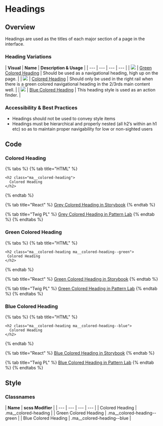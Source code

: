 # Headings

## Overview

Headings are used as the titles of each major section of a page in the interface.

### Heading Variations

| **Visual** | **Name** | **Description & Usage** |
| --- | --- | --- | --- |
| ![](https://lh4.googleusercontent.com/LtmTRB6jQ38Zhp92_ete7b3HzmIx4_TtEcLTAvQph5G57rQRsmiYLHWfDxGn-uw6fznzO6QiN5DZAnqzt5eldaGH620DK8BWrPQ997sB1aL39WbAnuCP_gCkphtfo-v-SbyzVeCJ) | [Green Colored Heading](headings.md#green-colored-heading) | Should be used as a navigational heading, high up on the page. |
| ![](https://lh6.googleusercontent.com/1uG0E380Va1vRFieJc8zYfVgJfklSb5-ZILBCXjLOOg3cklWc3Ihzvp3XlIGozS4cDkm7tAtAeZKl6yo5NmR_sBdHvhXx4SkpZdPv1Coc9IfQEnfekfNdH_-GAII87A_SuYxuCSc) | [Colored Heading](headings.md#colored-heading) | Should only be used in the right rail when there is a green colored navigational heading in the 2/3rds main content well.   |
| ![](https://lh3.googleusercontent.com/oWlfPM661LO-4F89i5_glUmDJjk0tp4snSYgxzno2Gbafqg1MUtJHl53MIgWECiceHTZYKLX-Y5dNtV85kM5VJ_nLTKkPszbmM54Edy8qaa8zqPRcqTzbcQ4-o8g7xqV1b-RJ4r5) | [Blue Colored Heading](headings.md#blue-colored-heading) | This heading style is used as an action finder. |

### Accessibility & Best Practices

* Headings should not be used to convey style items
* Headings must be hierarchical and properly nested \(all h2’s within an h1 etc\) so as to maintain proper navigability for low or non-sighted users

## Code

### Colored Heading

{% tabs %}
{% tab title="HTML" %}
```markup
<h2 class="ma__colored-heading">
  Colored Heading
</h2>
```
{% endtab %}

{% tab title="React" %}
[Grey Colored Heading in Storybook](https://mayflower-react.digital.mass.gov/?knob-href=%23&knob-coloredHeading.text=Title%20text&knob-info=&knob-pagination.pages=%5B%7B%22active%22%3Afalse%2C%22text%22%3A%221%22%2C%22ariaLabel%22%3A%22Go%20to%20Search%20Results%20Page%201%22%7D%2C%7B%22active%22%3Atrue%2C%22text%22%3A%22spacer%22%7D%2C%7B%22active%22%3Afalse%2C%22text%22%3A%223%22%2C%22ariaLabel%22%3A%22Go%20to%20Search%20Results%20Page%203%22%7D%2C%7B%22active%22%3Atrue%2C%22text%22%3A%224%22%2C%22ariaLabel%22%3A%22Go%20to%20Search%20Results%20Page%204%22%7D%2C%7B%22active%22%3Afalse%2C%22text%22%3A%225%22%2C%22ariaLabel%22%3A%22Go%20to%20Search%20Results%20Page%205%22%7D%2C%7B%22active%22%3Afalse%2C%22text%22%3A%22spacer%22%7D%2C%7B%22active%22%3Afalse%2C%22text%22%3A%2210%22%2C%22ariaLabel%22%3A%22Go%20to%20Search%20Results%20Page%2010%22%7D%5D&knob-ButtonSearch.text=Search&knob-pagination.next.text=Next&knob-pagination.prev.text=Previous&knob-HeaderSearch.defaultText=&knob-coloredHeading.color=&knob-HeaderSearch.withOrgDropdown=true&knob-pagination.prev.ariaLabel=Go%20to%20Previous%20Search%20Results%20Page&knob-pagination.next.ariaLabel=Go%20to%20Next%20Search%20Results%20Page&knob-coloredHeading.level=2&knob-ButtonSearch.ariaLabel=Search&knob-tableOptions.feeTable=%7B%22head%22%3A%7B%22rows%22%3A%5B%7B%22rowSpanOffset%22%3Afalse%2C%22cells%22%3A%5B%7B%22heading%22%3Afalse%2C%22colspan%22%3A%22%22%2C%22rowspan%22%3A%22%22%2C%22text%22%3A%22Type%22%7D%2C%7B%22heading%22%3Atrue%2C%22colspan%22%3A%22%22%2C%22rowspan%22%3A%22%22%2C%22text%22%3A%22Name%22%7D%2C%7B%22heading%22%3Atrue%2C%22colspan%22%3A%22%22%2C%22rowspan%22%3A%22%22%2C%22text%22%3A%22Fee%22%7D%5D%7D%5D%7D%2C%22bodies%22%3A%5B%7B%22rows%22%3A%5B%7B%22rowSpanOffset%22%3Afalse%2C%22cells%22%3A%5B%7B%22heading%22%3Atrue%2C%22colspan%22%3A%22%22%2C%22rowspan%22%3A%224%22%2C%22text%22%3A%22Freshwater%20Fishing%22%7D%2C%7B%22heading%22%3Afalse%2C%22colspan%22%3A%22%22%2C%22rowspan%22%3A%22%22%2C%22text%22%3A%22Resident%20Citizen%20or%20Non-Resident%20Fishing%22%7D%2C%7B%22heading%22%3Afalse%2C%22colspan%22%3A%22%22%2C%22rowspan%22%3A%22%22%2C%22text%22%3A%22%2427.50%22%7D%5D%7D%2C%7B%22rowSpanOffset%22%3Atrue%2C%22cells%22%3A%5B%7B%22heading%22%3Afalse%2C%22colspan%22%3A%22%22%2C%22rowspan%22%3A%22%22%2C%22text%22%3A%22Resident%20Citizen%20or%20Non-Resident%20Minor%20Fishing%20%28Age%2015-17%29%22%7D%2C%7B%22heading%22%3Afalse%2C%22colspan%22%3A%22%22%2C%22rowspan%22%3A%22%22%2C%22text%22%3A%22FREE%22%7D%5D%7D%2C%7B%22rowSpanOffset%22%3Atrue%2C%22cells%22%3A%5B%7B%22heading%22%3Afalse%2C%22colspan%22%3A%22%22%2C%22rowspan%22%3A%22%22%2C%22text%22%3A%22Resident%20Citizen%20Fishing%20%28Age%2065-69%29%22%7D%2C%7B%22heading%22%3Afalse%2C%22colspan%22%3A%22%22%2C%22rowspan%22%3A%22%22%2C%22text%22%3A%22%2416.25%22%7D%5D%7D%2C%7B%22rowSpanOffset%22%3Atrue%2C%22cells%22%3A%5B%7B%22heading%22%3Afalse%2C%22colspan%22%3A%22%22%2C%22rowspan%22%3A%22%22%2C%22text%22%3A%22Resident%20Citizen%20Fishing%20%28Aged%2070%20or%20Over%29%22%7D%2C%7B%22heading%22%3Afalse%2C%22colspan%22%3A%22%22%2C%22rowspan%22%3A%22%22%2C%22text%22%3A%22FREE%22%7D%5D%7D%5D%7D%2C%7B%22rows%22%3A%5B%7B%22rowSpanOffset%22%3Afalse%2C%22cells%22%3A%5B%7B%22heading%22%3Atrue%2C%22colspan%22%3A%22%22%2C%22rowspan%22%3A%224%22%2C%22text%22%3A%22Hunting%22%7D%2C%7B%22heading%22%3Afalse%2C%22colspan%22%3A%22%22%2C%22rowspan%22%3A%22%22%2C%22text%22%3A%22Resident%20Citizen%20Hunting%22%7D%2C%7B%22heading%22%3Afalse%2C%22colspan%22%3A%22%22%2C%22rowspan%22%3A%22%22%2C%22text%22%3A%22%2427.50%22%7D%5D%7D%2C%7B%22rowSpanOffset%22%3Atrue%2C%22cells%22%3A%5B%7B%22heading%22%3Afalse%2C%22colspan%22%3A%22%22%2C%22rowspan%22%3A%22%22%2C%22text%22%3A%22Resident%20Citizen%20Hunting%2C%20%28Age%2065-69%29%22%7D%2C%7B%22heading%22%3Afalse%2C%22colspan%22%3A%22%22%2C%22rowspan%22%3A%22%22%2C%22text%22%3A%22%2416.25%22%7D%5D%7D%2C%7B%22rowSpanOffset%22%3Atrue%2C%22cells%22%3A%5B%7B%22heading%22%3Afalse%2C%22colspan%22%3A%22%22%2C%22rowspan%22%3A%22%22%2C%22text%22%3A%22Resident%20and%20Non-Resident%20Citizen%20Hunting%22%7D%2C%7B%22heading%22%3Afalse%2C%22colspan%22%3A%22%22%2C%22rowspan%22%3A%22%22%2C%22text%22%3A%22FREE%22%7D%5D%7D%2C%7B%22rowSpanOffset%22%3Atrue%2C%22cells%22%3A%5B%7B%22heading%22%3Afalse%2C%22colspan%22%3A%22%22%2C%22rowspan%22%3A%22%22%2C%22text%22%3A%22Resident%20Hunting%22%7D%2C%7B%22heading%22%3Afalse%2C%22colspan%22%3A%22%22%2C%22rowspan%22%3A%22%22%2C%22text%22%3A%22%2427.50%22%7D%5D%7D%5D%7D%5D%7D&knob-button.href=https%3A%2F%2Fmass.gov&knob-HeaderSearch.placeholder=Search%20Mass.gov&knob-button.text=button&knob-button.info=this%20will%20be%20the%20tooltip%20text%20on%20hover&knob-ButtonWithIcon.text=BUTTON&knob-HeaderSearch.buttonSearch.ariaLabel=Search&knob-HeaderSearch.orgDropdown.inputText=%7B%22boxed%22%3Atrue%2C%22label%22%3Anull%2C%22placeholder%22%3A%22Search%20an%20organization...%22%2C%22id%22%3A%22org-typeahead%22%2C%22options%22%3A%5B%7B%22text%22%3A%22%22%2C%22value%22%3A%22%22%7D%2C%7B%22text%22%3A%22Org%20Having%20%28Parentheses%20in%20the%20Name%29%22%2C%22value%22%3A%22org-having-parentheses-in-the-name%22%7D%2C%7B%22text%22%3A%22Attorney%20General%27s%20Office%22%2C%22value%22%3A%22attorney-general-office%22%7D%2C%7B%22text%22%3A%22Governor%27s%20Office%22%2C%22value%22%3A%22governors-office%22%7D%2C%7B%22text%22%3A%22Bureau%20of%20Environmental%20Health%22%2C%22value%22%3A%22bureau-of-environmental-health%22%7D%2C%7B%22text%22%3A%22Department%20of%20Conservation%20%26%20Recreation%22%2C%22value%22%3A%22department-of-conservation--recreation%22%7D%2C%7B%22text%22%3A%22Department%20of%20Unemployment%20Assistance%22%2C%22value%22%3A%22department-of-unemployment-assistance%22%7D%2C%7B%22text%22%3A%22495%2FMetroWest%20Suburban%20Edge%20Community%20Commission%22%2C%22value%22%3A%22495metrowest-suburban-edge-community-commission%22%7D%2C%7B%22text%22%3A%22Administrative%20Council%20on%20Toxics%20Use%20Reduction%22%2C%22value%22%3A%22administrative-council-on-toxics-use-reduction%22%7D%2C%7B%22text%22%3A%22Advisory%20Committee%20to%20the%20Administrative%20Council%20on%20Toxics%20Use%20Reduction%22%2C%22value%22%3A%22advisory-committee-to-the-administrative-council-on-toxics-use-reduction%22%7D%2C%7B%22text%22%3A%22Alcoholic%20Beverages%20Control%20Commission%22%2C%22value%22%3A%22alcoholic-beverages-control-commission%22%7D%2C%7B%22text%22%3A%22Appeals%20Court%22%2C%22value%22%3A%22appeals-court%22%7D%2C%7B%22text%22%3A%22Architectural%20Access%20Board%22%2C%22value%22%3A%22architectural-access-board%22%7D%2C%7B%22text%22%3A%22Berkshire%20District%20Attorney%20Paul%20J.%20Caccaviello%22%2C%22value%22%3A%22berkshire-district-attorney-paul-j-caccaviello%22%7D%2C%7B%22text%22%3A%22Board%20of%20Registration%20in%20Dentistry%22%2C%22value%22%3A%22board-of-registration-in-dentistry%22%7D%2C%7B%22text%22%3A%22Board%20of%20Registration%20in%20Medicine%22%2C%22value%22%3A%22board-of-registration-in-medicine%22%7D%5D%2C%22selected%22%3A%22%22%7D&knob-button.outline=true&knob-HeaderSearch.orgDropdown.dropdownButton=%7B%22text%22%3A%22All%20Organizations%22%2C%22capitalized%22%3Atrue%7D&knob-linkText=Lorem%20ipsum%20dolor%20sit%20amet&knob-HeaderSearch.buttonSearch.text=Search&knob-ButtonWithIcon.icon=chevron&selectedKind=atoms%2Fheadings&selectedStory=ColoredHeading&full=0&addons=1&stories=1&panelRight=0&addonPanel=storybooks%2Fstorybook-addon-knobs)
{% endtab %}

{% tab title="Twig PL" %}
[Grey Colored Heading in Pattern Lab](https://mayflower.digital.mass.gov/?p=atoms-colored-heading)
{% endtab %}
{% endtabs %}

### Green Colored Heading

{% tabs %}
{% tab title="HTML" %}
```markup
<h2 class="ma__colored-heading ma__colored-heading--green">
 Colored Heading
</h2>
```
{% endtab %}

{% tab title="React" %}
[Green Colored Heading in Storybook](https://mayflower-react.digital.mass.gov/?knob-href=%23&knob-coloredHeading.text=Title%20text&knob-info=&knob-pagination.pages=%5B%7B%22active%22%3Afalse%2C%22text%22%3A%221%22%2C%22ariaLabel%22%3A%22Go%20to%20Search%20Results%20Page%201%22%7D%2C%7B%22active%22%3Atrue%2C%22text%22%3A%22spacer%22%7D%2C%7B%22active%22%3Afalse%2C%22text%22%3A%223%22%2C%22ariaLabel%22%3A%22Go%20to%20Search%20Results%20Page%203%22%7D%2C%7B%22active%22%3Atrue%2C%22text%22%3A%224%22%2C%22ariaLabel%22%3A%22Go%20to%20Search%20Results%20Page%204%22%7D%2C%7B%22active%22%3Afalse%2C%22text%22%3A%225%22%2C%22ariaLabel%22%3A%22Go%20to%20Search%20Results%20Page%205%22%7D%2C%7B%22active%22%3Afalse%2C%22text%22%3A%22spacer%22%7D%2C%7B%22active%22%3Afalse%2C%22text%22%3A%2210%22%2C%22ariaLabel%22%3A%22Go%20to%20Search%20Results%20Page%2010%22%7D%5D&knob-ButtonSearch.text=Search&knob-pagination.next.text=Next&knob-pagination.prev.text=Previous&knob-HeaderSearch.defaultText=&knob-coloredHeading.color=green&knob-HeaderSearch.withOrgDropdown=true&knob-pagination.prev.ariaLabel=Go%20to%20Previous%20Search%20Results%20Page&knob-pagination.next.ariaLabel=Go%20to%20Next%20Search%20Results%20Page&knob-coloredHeading.level=2&knob-ButtonSearch.ariaLabel=Search&knob-tableOptions.feeTable=%7B%22head%22%3A%7B%22rows%22%3A%5B%7B%22rowSpanOffset%22%3Afalse%2C%22cells%22%3A%5B%7B%22heading%22%3Afalse%2C%22colspan%22%3A%22%22%2C%22rowspan%22%3A%22%22%2C%22text%22%3A%22Type%22%7D%2C%7B%22heading%22%3Atrue%2C%22colspan%22%3A%22%22%2C%22rowspan%22%3A%22%22%2C%22text%22%3A%22Name%22%7D%2C%7B%22heading%22%3Atrue%2C%22colspan%22%3A%22%22%2C%22rowspan%22%3A%22%22%2C%22text%22%3A%22Fee%22%7D%5D%7D%5D%7D%2C%22bodies%22%3A%5B%7B%22rows%22%3A%5B%7B%22rowSpanOffset%22%3Afalse%2C%22cells%22%3A%5B%7B%22heading%22%3Atrue%2C%22colspan%22%3A%22%22%2C%22rowspan%22%3A%224%22%2C%22text%22%3A%22Freshwater%20Fishing%22%7D%2C%7B%22heading%22%3Afalse%2C%22colspan%22%3A%22%22%2C%22rowspan%22%3A%22%22%2C%22text%22%3A%22Resident%20Citizen%20or%20Non-Resident%20Fishing%22%7D%2C%7B%22heading%22%3Afalse%2C%22colspan%22%3A%22%22%2C%22rowspan%22%3A%22%22%2C%22text%22%3A%22%2427.50%22%7D%5D%7D%2C%7B%22rowSpanOffset%22%3Atrue%2C%22cells%22%3A%5B%7B%22heading%22%3Afalse%2C%22colspan%22%3A%22%22%2C%22rowspan%22%3A%22%22%2C%22text%22%3A%22Resident%20Citizen%20or%20Non-Resident%20Minor%20Fishing%20%28Age%2015-17%29%22%7D%2C%7B%22heading%22%3Afalse%2C%22colspan%22%3A%22%22%2C%22rowspan%22%3A%22%22%2C%22text%22%3A%22FREE%22%7D%5D%7D%2C%7B%22rowSpanOffset%22%3Atrue%2C%22cells%22%3A%5B%7B%22heading%22%3Afalse%2C%22colspan%22%3A%22%22%2C%22rowspan%22%3A%22%22%2C%22text%22%3A%22Resident%20Citizen%20Fishing%20%28Age%2065-69%29%22%7D%2C%7B%22heading%22%3Afalse%2C%22colspan%22%3A%22%22%2C%22rowspan%22%3A%22%22%2C%22text%22%3A%22%2416.25%22%7D%5D%7D%2C%7B%22rowSpanOffset%22%3Atrue%2C%22cells%22%3A%5B%7B%22heading%22%3Afalse%2C%22colspan%22%3A%22%22%2C%22rowspan%22%3A%22%22%2C%22text%22%3A%22Resident%20Citizen%20Fishing%20%28Aged%2070%20or%20Over%29%22%7D%2C%7B%22heading%22%3Afalse%2C%22colspan%22%3A%22%22%2C%22rowspan%22%3A%22%22%2C%22text%22%3A%22FREE%22%7D%5D%7D%5D%7D%2C%7B%22rows%22%3A%5B%7B%22rowSpanOffset%22%3Afalse%2C%22cells%22%3A%5B%7B%22heading%22%3Atrue%2C%22colspan%22%3A%22%22%2C%22rowspan%22%3A%224%22%2C%22text%22%3A%22Hunting%22%7D%2C%7B%22heading%22%3Afalse%2C%22colspan%22%3A%22%22%2C%22rowspan%22%3A%22%22%2C%22text%22%3A%22Resident%20Citizen%20Hunting%22%7D%2C%7B%22heading%22%3Afalse%2C%22colspan%22%3A%22%22%2C%22rowspan%22%3A%22%22%2C%22text%22%3A%22%2427.50%22%7D%5D%7D%2C%7B%22rowSpanOffset%22%3Atrue%2C%22cells%22%3A%5B%7B%22heading%22%3Afalse%2C%22colspan%22%3A%22%22%2C%22rowspan%22%3A%22%22%2C%22text%22%3A%22Resident%20Citizen%20Hunting%2C%20%28Age%2065-69%29%22%7D%2C%7B%22heading%22%3Afalse%2C%22colspan%22%3A%22%22%2C%22rowspan%22%3A%22%22%2C%22text%22%3A%22%2416.25%22%7D%5D%7D%2C%7B%22rowSpanOffset%22%3Atrue%2C%22cells%22%3A%5B%7B%22heading%22%3Afalse%2C%22colspan%22%3A%22%22%2C%22rowspan%22%3A%22%22%2C%22text%22%3A%22Resident%20and%20Non-Resident%20Citizen%20Hunting%22%7D%2C%7B%22heading%22%3Afalse%2C%22colspan%22%3A%22%22%2C%22rowspan%22%3A%22%22%2C%22text%22%3A%22FREE%22%7D%5D%7D%2C%7B%22rowSpanOffset%22%3Atrue%2C%22cells%22%3A%5B%7B%22heading%22%3Afalse%2C%22colspan%22%3A%22%22%2C%22rowspan%22%3A%22%22%2C%22text%22%3A%22Resident%20Hunting%22%7D%2C%7B%22heading%22%3Afalse%2C%22colspan%22%3A%22%22%2C%22rowspan%22%3A%22%22%2C%22text%22%3A%22%2427.50%22%7D%5D%7D%5D%7D%5D%7D&knob-button.href=https%3A%2F%2Fmass.gov&knob-HeaderSearch.placeholder=Search%20Mass.gov&knob-button.text=button&knob-button.info=this%20will%20be%20the%20tooltip%20text%20on%20hover&knob-ButtonWithIcon.text=BUTTON&knob-HeaderSearch.buttonSearch.ariaLabel=Search&knob-HeaderSearch.orgDropdown.inputText=%7B%22boxed%22%3Atrue%2C%22label%22%3Anull%2C%22placeholder%22%3A%22Search%20an%20organization...%22%2C%22id%22%3A%22org-typeahead%22%2C%22options%22%3A%5B%7B%22text%22%3A%22%22%2C%22value%22%3A%22%22%7D%2C%7B%22text%22%3A%22Org%20Having%20%28Parentheses%20in%20the%20Name%29%22%2C%22value%22%3A%22org-having-parentheses-in-the-name%22%7D%2C%7B%22text%22%3A%22Attorney%20General%27s%20Office%22%2C%22value%22%3A%22attorney-general-office%22%7D%2C%7B%22text%22%3A%22Governor%27s%20Office%22%2C%22value%22%3A%22governors-office%22%7D%2C%7B%22text%22%3A%22Bureau%20of%20Environmental%20Health%22%2C%22value%22%3A%22bureau-of-environmental-health%22%7D%2C%7B%22text%22%3A%22Department%20of%20Conservation%20%26%20Recreation%22%2C%22value%22%3A%22department-of-conservation--recreation%22%7D%2C%7B%22text%22%3A%22Department%20of%20Unemployment%20Assistance%22%2C%22value%22%3A%22department-of-unemployment-assistance%22%7D%2C%7B%22text%22%3A%22495%2FMetroWest%20Suburban%20Edge%20Community%20Commission%22%2C%22value%22%3A%22495metrowest-suburban-edge-community-commission%22%7D%2C%7B%22text%22%3A%22Administrative%20Council%20on%20Toxics%20Use%20Reduction%22%2C%22value%22%3A%22administrative-council-on-toxics-use-reduction%22%7D%2C%7B%22text%22%3A%22Advisory%20Committee%20to%20the%20Administrative%20Council%20on%20Toxics%20Use%20Reduction%22%2C%22value%22%3A%22advisory-committee-to-the-administrative-council-on-toxics-use-reduction%22%7D%2C%7B%22text%22%3A%22Alcoholic%20Beverages%20Control%20Commission%22%2C%22value%22%3A%22alcoholic-beverages-control-commission%22%7D%2C%7B%22text%22%3A%22Appeals%20Court%22%2C%22value%22%3A%22appeals-court%22%7D%2C%7B%22text%22%3A%22Architectural%20Access%20Board%22%2C%22value%22%3A%22architectural-access-board%22%7D%2C%7B%22text%22%3A%22Berkshire%20District%20Attorney%20Paul%20J.%20Caccaviello%22%2C%22value%22%3A%22berkshire-district-attorney-paul-j-caccaviello%22%7D%2C%7B%22text%22%3A%22Board%20of%20Registration%20in%20Dentistry%22%2C%22value%22%3A%22board-of-registration-in-dentistry%22%7D%2C%7B%22text%22%3A%22Board%20of%20Registration%20in%20Medicine%22%2C%22value%22%3A%22board-of-registration-in-medicine%22%7D%5D%2C%22selected%22%3A%22%22%7D&knob-button.outline=true&knob-HeaderSearch.orgDropdown.dropdownButton=%7B%22text%22%3A%22All%20Organizations%22%2C%22capitalized%22%3Atrue%7D&knob-linkText=Lorem%20ipsum%20dolor%20sit%20amet&knob-HeaderSearch.buttonSearch.text=Search&knob-ButtonWithIcon.icon=chevron&selectedKind=atoms%2Fheadings&selectedStory=ColoredHeading&full=0&addons=1&stories=1&panelRight=0&addonPanel=storybooks%2Fstorybook-addon-knobs)
{% endtab %}

{% tab title="Twig PL" %}
[Green Colored Heading in Pattern Lab](https://mayflower.digital.mass.gov/?p=atoms-colored-heading-green)
{% endtab %}
{% endtabs %}

### Blue Colored Heading

{% tabs %}
{% tab title="HTML" %}
```markup
<h2 class="ma__colored-heading ma__colored-heading--blue">
  Colored Heading
</h2>
```
{% endtab %}

{% tab title="React" %}
[Blue Colored Heading in Storybook](https://mayflower-react.digital.mass.gov/?knob-href=%23&knob-coloredHeading.text=Title%20text&knob-info=&knob-pagination.pages=%5B%7B%22active%22%3Afalse%2C%22text%22%3A%221%22%2C%22ariaLabel%22%3A%22Go%20to%20Search%20Results%20Page%201%22%7D%2C%7B%22active%22%3Atrue%2C%22text%22%3A%22spacer%22%7D%2C%7B%22active%22%3Afalse%2C%22text%22%3A%223%22%2C%22ariaLabel%22%3A%22Go%20to%20Search%20Results%20Page%203%22%7D%2C%7B%22active%22%3Atrue%2C%22text%22%3A%224%22%2C%22ariaLabel%22%3A%22Go%20to%20Search%20Results%20Page%204%22%7D%2C%7B%22active%22%3Afalse%2C%22text%22%3A%225%22%2C%22ariaLabel%22%3A%22Go%20to%20Search%20Results%20Page%205%22%7D%2C%7B%22active%22%3Afalse%2C%22text%22%3A%22spacer%22%7D%2C%7B%22active%22%3Afalse%2C%22text%22%3A%2210%22%2C%22ariaLabel%22%3A%22Go%20to%20Search%20Results%20Page%2010%22%7D%5D&knob-ButtonSearch.text=Search&knob-pagination.next.text=Next&knob-pagination.prev.text=Previous&knob-HeaderSearch.defaultText=&knob-coloredHeading.color=blue&knob-HeaderSearch.withOrgDropdown=true&knob-pagination.prev.ariaLabel=Go%20to%20Previous%20Search%20Results%20Page&knob-pagination.next.ariaLabel=Go%20to%20Next%20Search%20Results%20Page&knob-coloredHeading.level=2&knob-ButtonSearch.ariaLabel=Search&knob-tableOptions.feeTable=%7B%22head%22%3A%7B%22rows%22%3A%5B%7B%22rowSpanOffset%22%3Afalse%2C%22cells%22%3A%5B%7B%22heading%22%3Afalse%2C%22colspan%22%3A%22%22%2C%22rowspan%22%3A%22%22%2C%22text%22%3A%22Type%22%7D%2C%7B%22heading%22%3Atrue%2C%22colspan%22%3A%22%22%2C%22rowspan%22%3A%22%22%2C%22text%22%3A%22Name%22%7D%2C%7B%22heading%22%3Atrue%2C%22colspan%22%3A%22%22%2C%22rowspan%22%3A%22%22%2C%22text%22%3A%22Fee%22%7D%5D%7D%5D%7D%2C%22bodies%22%3A%5B%7B%22rows%22%3A%5B%7B%22rowSpanOffset%22%3Afalse%2C%22cells%22%3A%5B%7B%22heading%22%3Atrue%2C%22colspan%22%3A%22%22%2C%22rowspan%22%3A%224%22%2C%22text%22%3A%22Freshwater%20Fishing%22%7D%2C%7B%22heading%22%3Afalse%2C%22colspan%22%3A%22%22%2C%22rowspan%22%3A%22%22%2C%22text%22%3A%22Resident%20Citizen%20or%20Non-Resident%20Fishing%22%7D%2C%7B%22heading%22%3Afalse%2C%22colspan%22%3A%22%22%2C%22rowspan%22%3A%22%22%2C%22text%22%3A%22%2427.50%22%7D%5D%7D%2C%7B%22rowSpanOffset%22%3Atrue%2C%22cells%22%3A%5B%7B%22heading%22%3Afalse%2C%22colspan%22%3A%22%22%2C%22rowspan%22%3A%22%22%2C%22text%22%3A%22Resident%20Citizen%20or%20Non-Resident%20Minor%20Fishing%20%28Age%2015-17%29%22%7D%2C%7B%22heading%22%3Afalse%2C%22colspan%22%3A%22%22%2C%22rowspan%22%3A%22%22%2C%22text%22%3A%22FREE%22%7D%5D%7D%2C%7B%22rowSpanOffset%22%3Atrue%2C%22cells%22%3A%5B%7B%22heading%22%3Afalse%2C%22colspan%22%3A%22%22%2C%22rowspan%22%3A%22%22%2C%22text%22%3A%22Resident%20Citizen%20Fishing%20%28Age%2065-69%29%22%7D%2C%7B%22heading%22%3Afalse%2C%22colspan%22%3A%22%22%2C%22rowspan%22%3A%22%22%2C%22text%22%3A%22%2416.25%22%7D%5D%7D%2C%7B%22rowSpanOffset%22%3Atrue%2C%22cells%22%3A%5B%7B%22heading%22%3Afalse%2C%22colspan%22%3A%22%22%2C%22rowspan%22%3A%22%22%2C%22text%22%3A%22Resident%20Citizen%20Fishing%20%28Aged%2070%20or%20Over%29%22%7D%2C%7B%22heading%22%3Afalse%2C%22colspan%22%3A%22%22%2C%22rowspan%22%3A%22%22%2C%22text%22%3A%22FREE%22%7D%5D%7D%5D%7D%2C%7B%22rows%22%3A%5B%7B%22rowSpanOffset%22%3Afalse%2C%22cells%22%3A%5B%7B%22heading%22%3Atrue%2C%22colspan%22%3A%22%22%2C%22rowspan%22%3A%224%22%2C%22text%22%3A%22Hunting%22%7D%2C%7B%22heading%22%3Afalse%2C%22colspan%22%3A%22%22%2C%22rowspan%22%3A%22%22%2C%22text%22%3A%22Resident%20Citizen%20Hunting%22%7D%2C%7B%22heading%22%3Afalse%2C%22colspan%22%3A%22%22%2C%22rowspan%22%3A%22%22%2C%22text%22%3A%22%2427.50%22%7D%5D%7D%2C%7B%22rowSpanOffset%22%3Atrue%2C%22cells%22%3A%5B%7B%22heading%22%3Afalse%2C%22colspan%22%3A%22%22%2C%22rowspan%22%3A%22%22%2C%22text%22%3A%22Resident%20Citizen%20Hunting%2C%20%28Age%2065-69%29%22%7D%2C%7B%22heading%22%3Afalse%2C%22colspan%22%3A%22%22%2C%22rowspan%22%3A%22%22%2C%22text%22%3A%22%2416.25%22%7D%5D%7D%2C%7B%22rowSpanOffset%22%3Atrue%2C%22cells%22%3A%5B%7B%22heading%22%3Afalse%2C%22colspan%22%3A%22%22%2C%22rowspan%22%3A%22%22%2C%22text%22%3A%22Resident%20and%20Non-Resident%20Citizen%20Hunting%22%7D%2C%7B%22heading%22%3Afalse%2C%22colspan%22%3A%22%22%2C%22rowspan%22%3A%22%22%2C%22text%22%3A%22FREE%22%7D%5D%7D%2C%7B%22rowSpanOffset%22%3Atrue%2C%22cells%22%3A%5B%7B%22heading%22%3Afalse%2C%22colspan%22%3A%22%22%2C%22rowspan%22%3A%22%22%2C%22text%22%3A%22Resident%20Hunting%22%7D%2C%7B%22heading%22%3Afalse%2C%22colspan%22%3A%22%22%2C%22rowspan%22%3A%22%22%2C%22text%22%3A%22%2427.50%22%7D%5D%7D%5D%7D%5D%7D&knob-button.href=https%3A%2F%2Fmass.gov&knob-HeaderSearch.placeholder=Search%20Mass.gov&knob-button.text=button&knob-button.info=this%20will%20be%20the%20tooltip%20text%20on%20hover&knob-ButtonWithIcon.text=BUTTON&knob-HeaderSearch.buttonSearch.ariaLabel=Search&knob-HeaderSearch.orgDropdown.inputText=%7B%22boxed%22%3Atrue%2C%22label%22%3Anull%2C%22placeholder%22%3A%22Search%20an%20organization...%22%2C%22id%22%3A%22org-typeahead%22%2C%22options%22%3A%5B%7B%22text%22%3A%22%22%2C%22value%22%3A%22%22%7D%2C%7B%22text%22%3A%22Org%20Having%20%28Parentheses%20in%20the%20Name%29%22%2C%22value%22%3A%22org-having-parentheses-in-the-name%22%7D%2C%7B%22text%22%3A%22Attorney%20General%27s%20Office%22%2C%22value%22%3A%22attorney-general-office%22%7D%2C%7B%22text%22%3A%22Governor%27s%20Office%22%2C%22value%22%3A%22governors-office%22%7D%2C%7B%22text%22%3A%22Bureau%20of%20Environmental%20Health%22%2C%22value%22%3A%22bureau-of-environmental-health%22%7D%2C%7B%22text%22%3A%22Department%20of%20Conservation%20%26%20Recreation%22%2C%22value%22%3A%22department-of-conservation--recreation%22%7D%2C%7B%22text%22%3A%22Department%20of%20Unemployment%20Assistance%22%2C%22value%22%3A%22department-of-unemployment-assistance%22%7D%2C%7B%22text%22%3A%22495%2FMetroWest%20Suburban%20Edge%20Community%20Commission%22%2C%22value%22%3A%22495metrowest-suburban-edge-community-commission%22%7D%2C%7B%22text%22%3A%22Administrative%20Council%20on%20Toxics%20Use%20Reduction%22%2C%22value%22%3A%22administrative-council-on-toxics-use-reduction%22%7D%2C%7B%22text%22%3A%22Advisory%20Committee%20to%20the%20Administrative%20Council%20on%20Toxics%20Use%20Reduction%22%2C%22value%22%3A%22advisory-committee-to-the-administrative-council-on-toxics-use-reduction%22%7D%2C%7B%22text%22%3A%22Alcoholic%20Beverages%20Control%20Commission%22%2C%22value%22%3A%22alcoholic-beverages-control-commission%22%7D%2C%7B%22text%22%3A%22Appeals%20Court%22%2C%22value%22%3A%22appeals-court%22%7D%2C%7B%22text%22%3A%22Architectural%20Access%20Board%22%2C%22value%22%3A%22architectural-access-board%22%7D%2C%7B%22text%22%3A%22Berkshire%20District%20Attorney%20Paul%20J.%20Caccaviello%22%2C%22value%22%3A%22berkshire-district-attorney-paul-j-caccaviello%22%7D%2C%7B%22text%22%3A%22Board%20of%20Registration%20in%20Dentistry%22%2C%22value%22%3A%22board-of-registration-in-dentistry%22%7D%2C%7B%22text%22%3A%22Board%20of%20Registration%20in%20Medicine%22%2C%22value%22%3A%22board-of-registration-in-medicine%22%7D%5D%2C%22selected%22%3A%22%22%7D&knob-button.outline=true&knob-HeaderSearch.orgDropdown.dropdownButton=%7B%22text%22%3A%22All%20Organizations%22%2C%22capitalized%22%3Atrue%7D&knob-linkText=Lorem%20ipsum%20dolor%20sit%20amet&knob-HeaderSearch.buttonSearch.text=Search&knob-ButtonWithIcon.icon=chevron&selectedKind=atoms%2Fheadings&selectedStory=ColoredHeading&full=0&addons=1&stories=1&panelRight=0&addonPanel=storybooks%2Fstorybook-addon-knobs)
{% endtab %}

{% tab title="Twig PL" %}
[Blue Colored Heading in Pattern Lab](https://mayflower.digital.mass.gov/?p=atoms-colored-heading-blue)
{% endtab %}
{% endtabs %}

## Style

### Classnames

| **Name** | **scss Modifier** |
| --- | --- | --- | --- |
| Colored Heading | .ma\_\_colored-heading |
| Green Colored Heading | .ma\_\_colored-heading--green |
| Blue Colored Heading | .ma\_\_colored-heading--blue |

